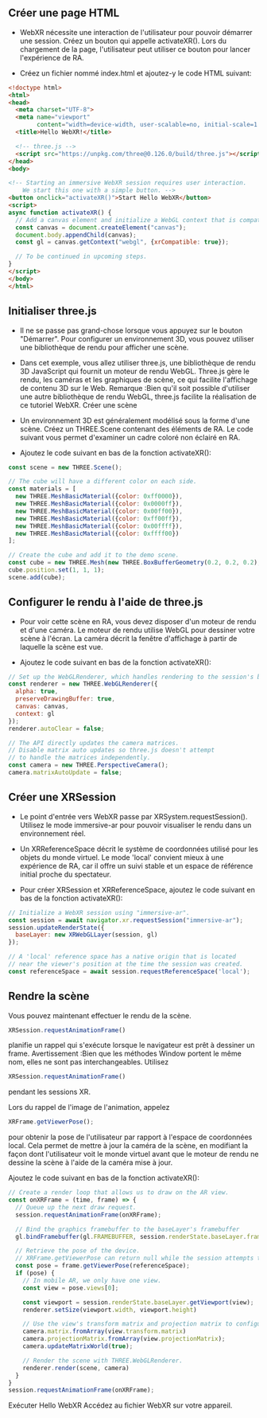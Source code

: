 ## Créer une page HTML

- WebXR nécessite une interaction de l'utilisateur pour pouvoir démarrer une session. Créez un bouton qui appelle activateXR(). Lors du chargement de la page, l'utilisateur peut utiliser ce bouton pour lancer l'expérience de RA.

- Créez un fichier nommé index.html et ajoutez-y le code HTML suivant:

```html
<!doctype html>
<html>
<head>
  <meta charset="UTF-8">
  <meta name="viewport"
        content="width=device-width, user-scalable=no, initial-scale=1.0, maximum-scale=1.0, minimum-scale=1.0">
  <title>Hello WebXR!</title>

  <!-- three.js -->
  <script src="https://unpkg.com/three@0.126.0/build/three.js"></script>
</head>
<body>

<!-- Starting an immersive WebXR session requires user interaction.
    We start this one with a simple button. -->
<button onclick="activateXR()">Start Hello WebXR</button>
<script>
async function activateXR() {
  // Add a canvas element and initialize a WebGL context that is compatible with WebXR.
  const canvas = document.createElement("canvas");
  document.body.appendChild(canvas);
  const gl = canvas.getContext("webgl", {xrCompatible: true});

  // To be continued in upcoming steps.
}
</script>
</body>
</html>
```
## Initialiser three.js

- Il ne se passe pas grand-chose lorsque vous appuyez sur le bouton "Démarrer". Pour configurer un environnement 3D, vous pouvez utiliser une bibliothèque de rendu pour afficher une scène.

- Dans cet exemple, vous allez utiliser three.js, une bibliothèque de rendu 3D JavaScript qui fournit un moteur de rendu WebGL. Three.js gère le rendu, les caméras et les graphiques de scène, ce qui facilite l'affichage de contenu 3D sur le Web.
Remarque :Bien qu'il soit possible d'utiliser une autre bibliothèque de rendu WebGL, three.js facilite la réalisation de ce tutoriel WebXR.
Créer une scène

- Un environnement 3D est généralement modélisé sous la forme d'une scène. Créez un THREE.Scene contenant des éléments de RA. Le code suivant vous permet d'examiner un cadre coloré non éclairé en RA.

- Ajoutez le code suivant en bas de la fonction activateXR():
```js
const scene = new THREE.Scene();

// The cube will have a different color on each side.
const materials = [
  new THREE.MeshBasicMaterial({color: 0xff0000}),
  new THREE.MeshBasicMaterial({color: 0x0000ff}),
  new THREE.MeshBasicMaterial({color: 0x00ff00}),
  new THREE.MeshBasicMaterial({color: 0xff00ff}),
  new THREE.MeshBasicMaterial({color: 0x00ffff}),
  new THREE.MeshBasicMaterial({color: 0xffff00})
];

// Create the cube and add it to the demo scene.
const cube = new THREE.Mesh(new THREE.BoxBufferGeometry(0.2, 0.2, 0.2), materials);
cube.position.set(1, 1, 1);
scene.add(cube);
```
## Configurer le rendu à l'aide de three.js

- Pour voir cette scène en RA, vous devez disposer d'un moteur de rendu et d'une caméra. Le moteur de rendu utilise WebGL pour dessiner votre scène à l'écran. La caméra décrit la fenêtre d'affichage à partir de laquelle la scène est vue.

- Ajoutez le code suivant en bas de la fonction activateXR():
```js
// Set up the WebGLRenderer, which handles rendering to the session's base layer.
const renderer = new THREE.WebGLRenderer({
  alpha: true,
  preserveDrawingBuffer: true,
  canvas: canvas,
  context: gl
});
renderer.autoClear = false;

// The API directly updates the camera matrices.
// Disable matrix auto updates so three.js doesn't attempt
// to handle the matrices independently.
const camera = new THREE.PerspectiveCamera();
camera.matrixAutoUpdate = false;
```
## Créer une XRSession

- Le point d'entrée vers WebXR passe par XRSystem.requestSession(). Utilisez le mode immersive-ar pour pouvoir visualiser le rendu dans un environnement réel.

- Un XRReferenceSpace décrit le système de coordonnées utilisé pour les objets du monde virtuel. Le mode 'local' convient mieux à une expérience de RA, car il offre un suivi stable et un espace de référence initial proche du spectateur.

- Pour créer XRSession et XRReferenceSpace, ajoutez le code suivant en bas de la fonction activateXR():
```js
// Initialize a WebXR session using "immersive-ar".
const session = await navigator.xr.requestSession("immersive-ar");
session.updateRenderState({
  baseLayer: new XRWebGLLayer(session, gl)
});

// A 'local' reference space has a native origin that is located
// near the viewer's position at the time the session was created.
const referenceSpace = await session.requestReferenceSpace('local');
```
## Rendre la scène

Vous pouvez maintenant effectuer le rendu de la scène. 
```js
XRSession.requestAnimationFrame() 
```
planifie un rappel qui s'exécute lorsque le navigateur est prêt à dessiner un frame.
Avertissement :Bien que les méthodes Window portent le même nom, elles ne sont pas interchangeables. Utilisez 
```js
XRSession.requestAnimationFrame() 
``` 
pendant les sessions XR.

Lors du rappel de l'image de l'animation, appelez 
```js
XRFrame.getViewerPose(); 
```
 pour obtenir la pose de l'utilisateur par rapport à l'espace de coordonnées local. Cela permet de mettre à jour la caméra de la scène, en modifiant la façon dont l'utilisateur voit le monde virtuel avant que le moteur de rendu ne dessine la scène à l'aide de la caméra mise à jour.

Ajoutez le code suivant en bas de la fonction activateXR():
```js
// Create a render loop that allows us to draw on the AR view.
const onXRFrame = (time, frame) => {
  // Queue up the next draw request.
  session.requestAnimationFrame(onXRFrame);

  // Bind the graphics framebuffer to the baseLayer's framebuffer
  gl.bindFramebuffer(gl.FRAMEBUFFER, session.renderState.baseLayer.framebuffer)

  // Retrieve the pose of the device.
  // XRFrame.getViewerPose can return null while the session attempts to establish tracking.
  const pose = frame.getViewerPose(referenceSpace);
  if (pose) {
    // In mobile AR, we only have one view.
    const view = pose.views[0];

    const viewport = session.renderState.baseLayer.getViewport(view);
    renderer.setSize(viewport.width, viewport.height)

    // Use the view's transform matrix and projection matrix to configure the THREE.camera.
    camera.matrix.fromArray(view.transform.matrix)
    camera.projectionMatrix.fromArray(view.projectionMatrix);
    camera.updateMatrixWorld(true);

    // Render the scene with THREE.WebGLRenderer.
    renderer.render(scene, camera)
  }
}
session.requestAnimationFrame(onXRFrame);
```
Exécuter Hello WebXR
Accédez au fichier WebXR sur votre appareil.